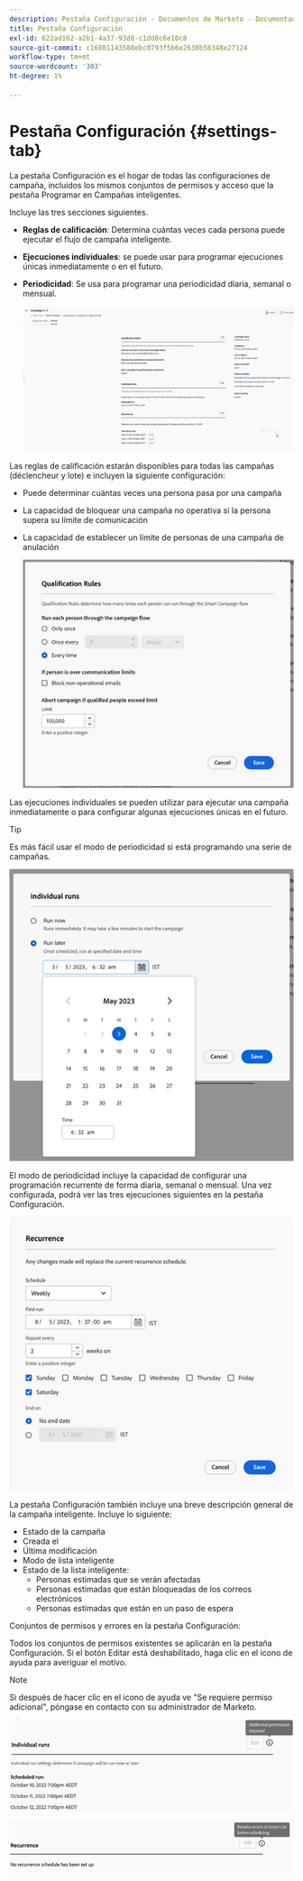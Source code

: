 ```yaml
---
description: Pestaña Configuración - Documentos de Marketo - Documentación del producto
title: Pestaña Configuración
exl-id: 622ad162-a2b1-4a37-93d8-c1dd8c6e10c8
source-git-commit: c16081143588ebc0793f5b6e2630b58348e27124
workflow-type: tm+mt
source-wordcount: '303'
ht-degree: 1%

---
```


# Pestaña Configuración {#settings-tab}

La pestaña Configuración es el hogar de todas las configuraciones de campaña, incluidos los mismos conjuntos de permisos y acceso que la pestaña Programar en Campañas inteligentes.

Incluye las tres secciones siguientes.

* **Reglas de calificación**: Determina cuántas veces cada persona puede ejecutar el flujo de campaña inteligente.

* **Ejecuciones individuales**: se puede usar para programar ejecuciones únicas inmediatamente o en el futuro.

* **Periodicidad**: Se usa para programar una periodicidad diaria, semanal o mensual.

  ![](assets/settings-tab-1.png)

Las reglas de calificación estarán disponibles para todas las campañas (déclencheur y lote) e incluyen la siguiente configuración:

* Puede determinar cuántas veces una persona pasa por una campaña
* La capacidad de bloquear una campaña no operativa si la persona supera su límite de comunicación
* La capacidad de establecer un límite de personas de una campaña de anulación

  ![](assets/settings-tab-2.png)

Las ejecuciones individuales se pueden utilizar para ejecutar una campaña inmediatamente o para configurar algunas ejecuciones únicas en el futuro.

>[!TIP]
>
>Es más fácil usar el modo de periodicidad si está programando una serie de campañas.

![](assets/settings-tab-3.png)

El modo de periodicidad incluye la capacidad de configurar una programación recurrente de forma diaria, semanal o mensual. Una vez configurada, podrá ver las tres ejecuciones siguientes en la pestaña Configuración.

![](assets/settings-tab-4.png)

La pestaña Configuración también incluye una breve descripción general de la campaña inteligente. Incluye lo siguiente:

* Estado de la campaña
* Creada el
* Última modificación
* Modo de lista inteligente
* Estado de la lista inteligente:
   * Personas estimadas que se verán afectadas
   * Personas estimadas que están bloqueadas de los correos electrónicos
   * Personas estimadas que están en un paso de espera

Conjuntos de permisos y errores en la pestaña Configuración:

Todos los conjuntos de permisos existentes se aplicarán en la pestaña Configuración. Si el botón Editar está deshabilitado, haga clic en el icono de ayuda para averiguar el motivo.

>[!NOTE]
>
>Si después de hacer clic en el icono de ayuda ve &quot;Se requiere permiso adicional&quot;, póngase en contacto con su administrador de Marketo.

![](assets/settings-tab-5.png)

![](assets/settings-tab-6.png)
